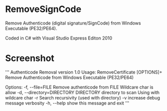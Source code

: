 RemoveSignCode
==============
Remove Authenticode (digital signature/SignCode) from Windows Executable (PE32/PE64).

Coded in C# with Visual Studio Express Editon 2010

Screenshot
==========
'''
Authenticode Removal
version 1.0
Usage: RemoveCertificate [OPTIONS]+
Remove Authenticode from Windows Executable (PE32/PE64)

Options:
  -f, --file=FILE            Remove authenticode from FILE
                               Wildcare char is allow
  -d, --directory=DIRECTORY  DIRECTORY directory to scan
                               Using with wildcare char
  -r                         Search recursivity (used with directory)
  -v                         increase debug message verbosity
  -h, --help                 show this message and exit
'''
